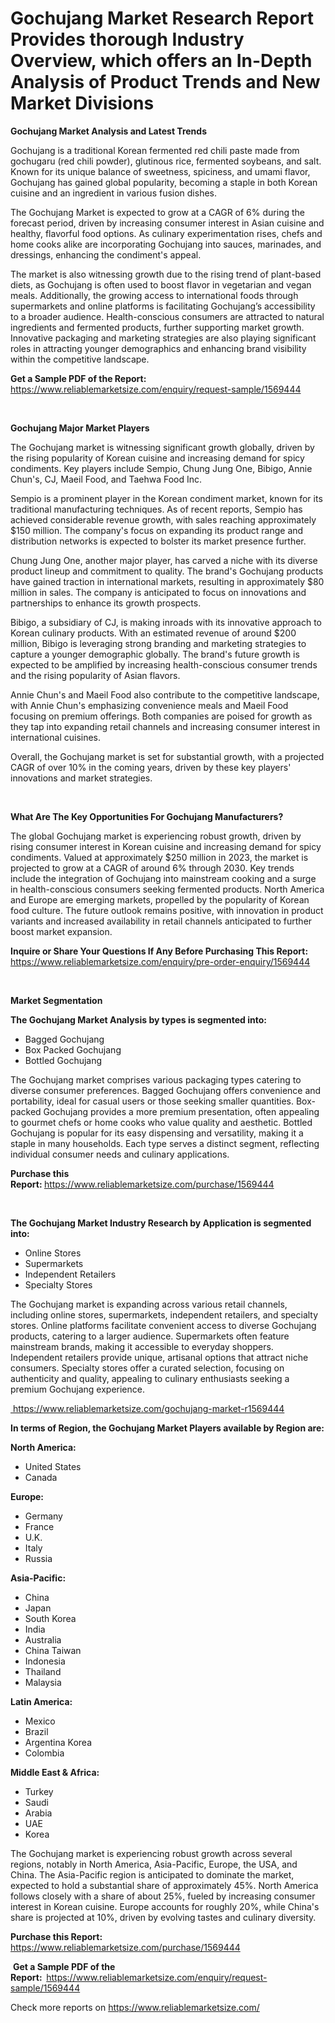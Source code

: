 <p><h1>Gochujang Market Research Report Provides thorough Industry Overview, which offers an In-Depth Analysis of Product Trends and New Market Divisions</h1></p><p><strong>Gochujang Market Analysis and Latest Trends</strong></p>
<p><p>Gochujang is a traditional Korean fermented red chili paste made from gochugaru (red chili powder), glutinous rice, fermented soybeans, and salt. Known for its unique balance of sweetness, spiciness, and umami flavor, Gochujang has gained global popularity, becoming a staple in both Korean cuisine and an ingredient in various fusion dishes. </p><p>The Gochujang Market is expected to grow at a CAGR of 6% during the forecast period, driven by increasing consumer interest in Asian cuisine and healthy, flavorful food options. As culinary experimentation rises, chefs and home cooks alike are incorporating Gochujang into sauces, marinades, and dressings, enhancing the condiment's appeal.</p><p>The market is also witnessing growth due to the rising trend of plant-based diets, as Gochujang is often used to boost flavor in vegetarian and vegan meals. Additionally, the growing access to international foods through supermarkets and online platforms is facilitating Gochujang’s accessibility to a broader audience. Health-conscious consumers are attracted to natural ingredients and fermented products, further supporting market growth. Innovative packaging and marketing strategies are also playing significant roles in attracting younger demographics and enhancing brand visibility within the competitive landscape.</p></p>
<p><strong>Get a Sample PDF of the Report:&nbsp;</strong> <a href="https://www.reliablemarketsize.com/enquiry/request-sample/1569444?utm_campaign=3172&utm_medium=2&utm_source=Github&utm_content=ia&utm_term=25032025&utm_id=gochujang">https://www.reliablemarketsize.com/enquiry/request-sample/1569444</a></p>
<p>&nbsp;</p>
<p><strong>Gochujang Major Market Players</strong></p>
<p><p>The Gochujang market is witnessing significant growth globally, driven by the rising popularity of Korean cuisine and increasing demand for spicy condiments. Key players include Sempio, Chung Jung One, Bibigo, Annie Chun's, CJ, Maeil Food, and Taehwa Food Inc.</p><p>Sempio is a prominent player in the Korean condiment market, known for its traditional manufacturing techniques. As of recent reports, Sempio has achieved considerable revenue growth, with sales reaching approximately $150 million. The company's focus on expanding its product range and distribution networks is expected to bolster its market presence further.</p><p>Chung Jung One, another major player, has carved a niche with its diverse product lineup and commitment to quality. The brand's Gochujang products have gained traction in international markets, resulting in approximately $80 million in sales. The company is anticipated to focus on innovations and partnerships to enhance its growth prospects.</p><p>Bibigo, a subsidiary of CJ, is making inroads with its innovative approach to Korean culinary products. With an estimated revenue of around $200 million, Bibigo is leveraging strong branding and marketing strategies to capture a younger demographic globally. The brand's future growth is expected to be amplified by increasing health-conscious consumer trends and the rising popularity of Asian flavors.</p><p>Annie Chun's and Maeil Food also contribute to the competitive landscape, with Annie Chun's emphasizing convenience meals and Maeil Food focusing on premium offerings. Both companies are poised for growth as they tap into expanding retail channels and increasing consumer interest in international cuisines.</p><p>Overall, the Gochujang market is set for substantial growth, with a projected CAGR of over 10% in the coming years, driven by these key players' innovations and market strategies.</p></p>
<p>&nbsp;</p>
<p><strong>What Are The Key Opportunities For Gochujang Manufacturers?</strong></p>
<p><p>The global Gochujang market is experiencing robust growth, driven by rising consumer interest in Korean cuisine and increasing demand for spicy condiments. Valued at approximately $250 million in 2023, the market is projected to grow at a CAGR of around 6% through 2030. Key trends include the integration of Gochujang into mainstream cooking and a surge in health-conscious consumers seeking fermented products. North America and Europe are emerging markets, propelled by the popularity of Korean food culture. The future outlook remains positive, with innovation in product variants and increased availability in retail channels anticipated to further boost market expansion.</p></p>
<p><strong>Inquire or Share Your Questions If Any Before Purchasing This Report:</strong> <a href="https://www.reliablemarketsize.com/enquiry/pre-order-enquiry/1569444?utm_campaign=3172&utm_medium=2&utm_source=Github&utm_content=ia&utm_term=25032025&utm_id=gochujang">https://www.reliablemarketsize.com/enquiry/pre-order-enquiry/1569444</a></p>
<p>&nbsp;</p>
<p><strong>Market Segmentation</strong></p>
<p><strong>The Gochujang Market Analysis by types is segmented into:</strong></p>
<p><ul><li>Bagged Gochujang</li><li>Box Packed Gochujang</li><li>Bottled Gochujang</li></ul></p>
<p><p>The Gochujang market comprises various packaging types catering to diverse consumer preferences. Bagged Gochujang offers convenience and portability, ideal for casual users or those seeking smaller quantities. Box-packed Gochujang provides a more premium presentation, often appealing to gourmet chefs or home cooks who value quality and aesthetic. Bottled Gochujang is popular for its easy dispensing and versatility, making it a staple in many households. Each type serves a distinct segment, reflecting individual consumer needs and culinary applications.</p></p>
<p><strong>Purchase this Report:&nbsp;</strong><a href="https://www.reliablemarketsize.com/purchase/1569444?utm_campaign=3172&utm_medium=2&utm_source=Github&utm_content=ia&utm_term=25032025&utm_id=gochujang">https://www.reliablemarketsize.com/purchase/1569444</a></p>
<p>&nbsp;</p>
<p><strong>The Gochujang Market Industry Research by Application is segmented into:</strong></p>
<p><ul><li>Online Stores</li><li>Supermarkets</li><li>Independent Retailers</li><li>Specialty Stores</li></ul></p>
<p><p>The Gochujang market is expanding across various retail channels, including online stores, supermarkets, independent retailers, and specialty stores. Online platforms facilitate convenient access to diverse Gochujang products, catering to a larger audience. Supermarkets often feature mainstream brands, making it accessible to everyday shoppers. Independent retailers provide unique, artisanal options that attract niche consumers. Specialty stores offer a curated selection, focusing on authenticity and quality, appealing to culinary enthusiasts seeking a premium Gochujang experience.</p></p>
<p><a href="https://www.reliablemarketsize.com/gochujang-market-r1569444?utm_campaign=3172&utm_medium=2&utm_source=Github&utm_content=ia&utm_term=25032025&utm_id=gochujang">&nbsp;https://www.reliablemarketsize.com/gochujang-market-r1569444</a></p>
<p><strong>In terms of Region, the Gochujang Market Players available by Region are:</strong></p>
<p>
    <p> <strong> North America: </strong>
        <ul>
            <li>United States</li>
            <li>Canada</li>
        </ul>
        </p> 
    <p> <strong> Europe: </strong>
        <ul>
            <li>Germany</li>
            <li>France</li>
            <li>U.K.</li>
            <li>Italy</li>
            <li>Russia</li>
        </ul>
        </p> 
    <p> <strong> Asia-Pacific: </strong>
        <ul>
            <li>China</li>
            <li>Japan</li>
            <li>South Korea</li>
            <li>India</li>
            <li>Australia</li>
            <li>China Taiwan</li>
            <li>Indonesia</li>
            <li>Thailand</li>
            <li>Malaysia</li>
        </ul>
        </p> 
    <p> <strong> Latin America: </strong>
        <ul>
            <li>Mexico</li>
            <li>Brazil</li>
            <li>Argentina Korea</li>
            <li>Colombia</li>
        </ul>
        </p> 
    <p> <strong> Middle East & Africa: </strong>
        <ul>
            <li>Turkey</li>
            <li>Saudi</li>
            <li>Arabia</li>
            <li>UAE</li>
            <li>Korea</li>
        </ul>
    </p>
    </p>
<p><p>The Gochujang market is experiencing robust growth across several regions, notably in North America, Asia-Pacific, Europe, the USA, and China. The Asia-Pacific region is anticipated to dominate the market, expected to hold a substantial share of approximately 45%. North America follows closely with a share of about 25%, fueled by increasing consumer interest in Korean cuisine. Europe accounts for roughly 20%, while China's share is projected at 10%, driven by evolving tastes and culinary diversity.</p></p>
<p><strong>Purchase this Report: </strong><a href="https://www.reliablemarketsize.com/purchase/1569444?utm_campaign=3172&utm_medium=2&utm_source=Github&utm_content=ia&utm_term=25032025&utm_id=gochujang">https://www.reliablemarketsize.com/purchase/1569444</a></p>
<p>&nbsp;<strong>Get a Sample PDF of the Report:&nbsp;&nbsp;</strong><a href="https://www.reliablemarketsize.com/enquiry/request-sample/1569444?utm_campaign=3172&utm_medium=2&utm_source=Github&utm_content=ia&utm_term=25032025&utm_id=gochujang">https://www.reliablemarketsize.com/enquiry/request-sample/1569444</a></p>
<p><strong></strong></p>
<p>Check more reports on <a href="https://www.reliablemarketsize.com/?utm_campaign=3172&utm_medium=2&utm_source=Github&utm_content=ia&utm_term=25032025&utm_id=gochujang">https://www.reliablemarketsize.com/</a></p>